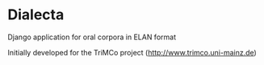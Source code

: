 # Dialecta
Django application for oral corpora in ELAN format

Initially developed for the TriMCo project (http://www.trimco.uni-mainz.de)
